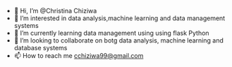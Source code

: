- 👋 Hi, I’m @Christina Chiziwa
- 👀 I’m interested in data analysis,machine learning and data management systems
- 🌱 I’m currently learning data management using using flask Python
- 💞️ I’m looking to collaborate on botg data analysis, machine learning and database systems
- 📫 How to reach me cchiziwa99@gmail.com

<!---
Christina Chiziwa/Christina Chiziwa is a ✨ special ✨ repository because its `README.md` (this file) appears on your GitHub profile.
You can click the Preview link to take a look at your changes.
--->
